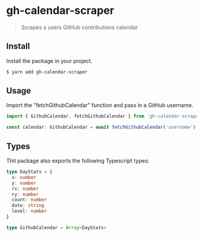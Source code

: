# gh-calendar-scraper

> Scrapes a users GitHub contributions calendar

## Install

Install the package in your project.

```sh
$ yarn add gh-calendar-scraper
```

## Usage

Import the "fetchGithubCalendar" function and pass in a GitHub username.

```ts
import { GithubCalendar, fetchGithubCalendar } from 'gh-calendar-scraper'

const calendar: GithubCalendar = await fetchGithubCalendar('username')
```

## Types

Thit package also exports the following Typescript types:

```ts
type DayStats = {
  x: number
  y: number
  rx: number
  ry: number
  count: number
  date: string
  level: number
}

type GithubCalendar = Array<DayStats>
```
